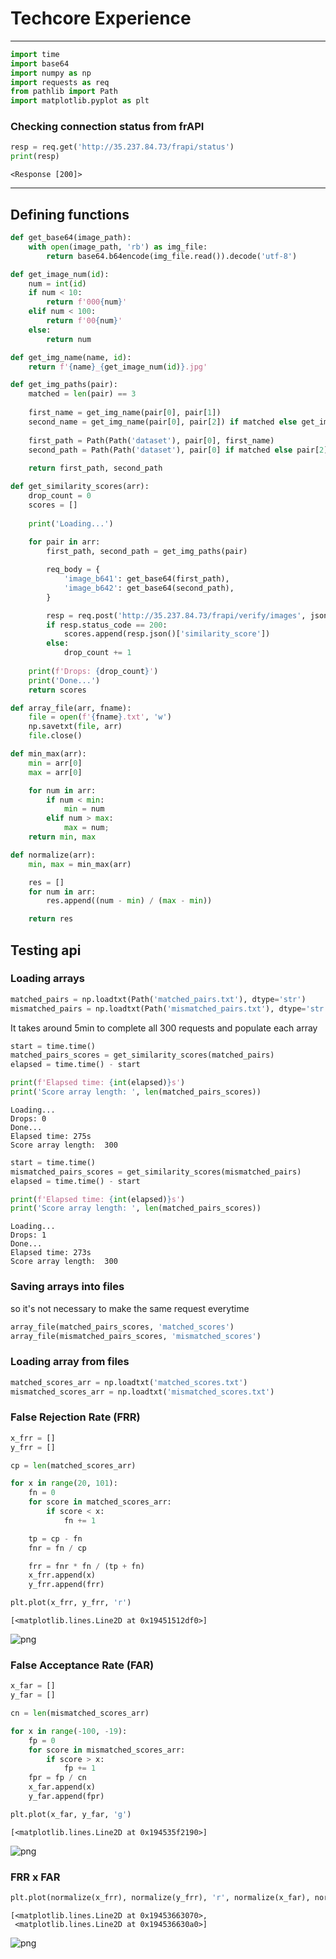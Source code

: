 # Techcore Experience

---

```python
import time
import base64
import numpy as np
import requests as req
from pathlib import Path
import matplotlib.pyplot as plt
```

### Checking connection status from frAPI


```python
resp = req.get('http://35.237.84.73/frapi/status')
print(resp)
```

    <Response [200]>
    

---
##  Defining functions


```python
def get_base64(image_path):
    with open(image_path, 'rb') as img_file:
        return base64.b64encode(img_file.read()).decode('utf-8')
```


```python
def get_image_num(id):
    num = int(id)
    if num < 10:
        return f'000{num}'
    elif num < 100:
        return f'00{num}'
    else:
        return num
```


```python
def get_img_name(name, id):
    return f'{name}_{get_image_num(id)}.jpg'
```


```python
def get_img_paths(pair):
    matched = len(pair) == 3
    
    first_name = get_img_name(pair[0], pair[1])
    second_name = get_img_name(pair[0], pair[2]) if matched else get_img_name(pair[2], pair[3])
    
    first_path = Path(Path('dataset'), pair[0], first_name)
    second_path = Path(Path('dataset'), pair[0] if matched else pair[2], second_name)
    
    return first_path, second_path
```


```python
def get_similarity_scores(arr):
    drop_count = 0
    scores = []
    
    print('Loading...')
    
    for pair in arr:
        first_path, second_path = get_img_paths(pair)

        req_body = {
            'image_b641': get_base64(first_path),
            'image_b642': get_base64(second_path),
        }

        resp = req.post('http://35.237.84.73/frapi/verify/images', json = req_body)
        if resp.status_code == 200:
            scores.append(resp.json()['similarity_score'])
        else:
            drop_count += 1
    
    print(f'Drops: {drop_count}')
    print('Done...')
    return scores
```


```python
def array_file(arr, fname):
    file = open(f'{fname}.txt', 'w')
    np.savetxt(file, arr)
    file.close()
```


```python
def min_max(arr):
    min = arr[0]
    max = arr[0]

    for num in arr:
        if num < min:
            min = num
        elif num > max:
            max = num;
    return min, max
```


```python
def normalize(arr):
    min, max = min_max(arr)

    res = []
    for num in arr:
        res.append((num - min) / (max - min))

    return res
```

## Testing api 

### Loading arrays


```python
matched_pairs = np.loadtxt(Path('matched_pairs.txt'), dtype='str')
mismatched_pairs = np.loadtxt(Path('mismatched_pairs.txt'), dtype='str')
```

It takes around 5min to complete all 300 requests and populate each array


```python
start = time.time()
matched_pairs_scores = get_similarity_scores(matched_pairs)
elapsed = time.time() - start

print(f'Elapsed time: {int(elapsed)}s')
print('Score array length: ', len(matched_pairs_scores))
```

    Loading...
    Drops: 0
    Done...
    Elapsed time: 275s
    Score array length:  300
    


```python
start = time.time()
mismatched_pairs_scores = get_similarity_scores(mismatched_pairs)
elapsed = time.time() - start

print(f'Elapsed time: {int(elapsed)}s')
print('Score array length: ', len(matched_pairs_scores))
```

    Loading...
    Drops: 1
    Done...
    Elapsed time: 273s
    Score array length:  300
    

### Saving arrays into files
so it's not necessary to make the same request everytime


```python
array_file(matched_pairs_scores, 'matched_scores')
array_file(mismatched_pairs_scores, 'mismatched_scores')
```

### Loading array from files


```python
matched_scores_arr = np.loadtxt('matched_scores.txt')
mismatched_scores_arr = np.loadtxt('mismatched_scores.txt')
```

### False Rejection Rate (FRR)


```python
x_frr = []
y_frr = []

cp = len(matched_scores_arr) 

for x in range(20, 101):
    fn = 0
    for score in matched_scores_arr:
        if score < x:
            fn += 1

    tp = cp - fn
    fnr = fn / cp

    frr = fnr * fn / (tp + fn)
    x_frr.append(x)
    y_frr.append(frr)
```


```python
plt.plot(x_frr, y_frr, 'r')
```




    [<matplotlib.lines.Line2D at 0x19451512df0>]




    
![png](output_24_1.png)
    


### False Acceptance Rate (FAR)


```python
x_far = []
y_far = []

cn = len(mismatched_scores_arr)

for x in range(-100, -19):
    fp = 0
    for score in mismatched_scores_arr:
        if score > x:
            fp += 1
    fpr = fp / cn
    x_far.append(x)
    y_far.append(fpr)
```


```python
plt.plot(x_far, y_far, 'g')
```




    [<matplotlib.lines.Line2D at 0x194535f2190>]




    
![png](output_27_1.png)
    


### FRR x FAR 


```python
plt.plot(normalize(x_frr), normalize(y_frr), 'r', normalize(x_far), normalize(y_far), 'g')
```




    [<matplotlib.lines.Line2D at 0x19453663070>,
     <matplotlib.lines.Line2D at 0x194536630a0>]




    
![png](output_29_1.png)
    

